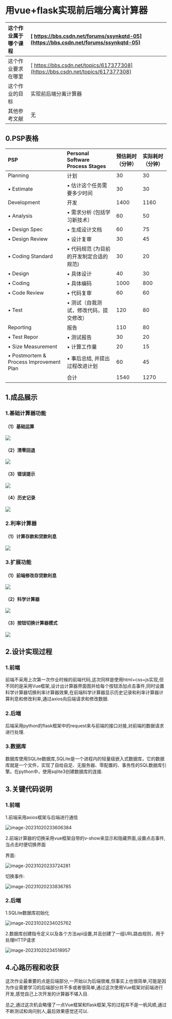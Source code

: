 # 用vue+flask实现前后端分离计算器

| 这个作业属于哪个课程 | [ https://bbs.csdn.net/forums/ssynkqtd-05](https://bbs.csdn.net/forums/ssynkqtd-05) |
| :------------------- | :----------------------------------------------------------- |
| 这个作业要求在哪里   | [ https://bbs.csdn.net/topics/617377308](https://bbs.csdn.net/topics/617377308) |
| 这个作业的目标       | 实现前后端分离计算器                                         |
| 其他参考文献         | 无                                                           |

## 0.PSP表格

| PSP                                     | Personal Software Process Stages        | 预估耗时（分钟） | 实际耗时（分钟） |
| :-------------------------------------- | :-------------------------------------- | :--------------- | :--------------- |
| Planning                                | 计划                                    | 30               | 30               |
| • Estimate                              | • 估计这个任务需要多少时间              | 30               | 30               |
| Development                             | 开发                                    | 1400             | 1160             |
| • Analysis                              | • 需求分析 (包括学习新技术）            | 60               | 50               |
| • Design Spec                           | • 生成设计文档                          | 60               | 75               |
| • Design Review                         | • 设计复审                              | 30               | 45               |
| • Coding Standard                       | • 代码规范 (为目前的开发制定合适的规范) | 30               | 20               |
| • Design                                | • 具体设计                              | 40               | 30               |
| • Coding                                | • 具体编码                              | 1000             | 800              |
| • Code Review                           | • 代码复审                              | 60               | 60               |
| • Test                                  | • 测试（自我测试，修改代码，提交修改）  | 120              | 80               |
| Reporting                               | 报告                                    | 110              | 80               |
| • Test Repor                            | • 测试报告                              | 30               | 20               |
| • Size Measurement                      | • 计算工作量                            | 20               | 15               |
| • Postmortem & Process Improvement Plan | • 事后总结, 并提出过程改进计划          | 60               | 45               |
|                                         | 合计                                    | 1540             | 1270             |

## 1.成品展示

### 1.基础计算器功能

#### （1）基础运算

![](E:\video\cal_1.gif)

#### （2）清零回退

![](E:\video\cal_2.gif)

#### （3）错误提示

![](E:\video\cal_3.gif)

#### （4）历史记录

![](E:\video\cal_4.gif)

### 2.利率计算器

#### （1）计算存款和贷款利息

![](E:\video\cal_6.gif)

### 3.扩展功能

#### （1）前端修改存贷款利息

![](E:\video\cal_7.gif)

#### （2）科学计算器

![](E:\video\cal_5.gif)

#### （3）按钮切换计算器模式

![](E:\video\cal_8.gif)

## 2.设计实现过程

### 1.前端

前端不采用上次第一次作业时候的前端代码,这次同样是使用html+css+js实现,但不同的是采用Vue框架,设计出计算器界面图并给每个按钮添加点击事件,同时设置科学计算器切换利率计算器效果,在前端科学计算器显示历史记录和利率计算器计算利息和修改利率,通过axios向后端请求和修改数据.

### 2.后端

后端采用python的flask框架中的request来与前端的接口对接,对前端的数据请求进行处理.

### 3.数据库

数据库使用SQLite数据库,SQLite是一个进程内的轻量级嵌入式数据库，它的数据库就是一个文件，实现了自给自足、无服务器、零配置的、事务性的SQL数据库引擎。在python中，使用sqlite3创建数据库的连接.

## 3.关键代码说明

### 1.前端

1.前端采用axios框架与后端进行通信

![image-20231020233606384](C:\Users\王嘉星\AppData\Roaming\Typora\typora-user-images\image-20231020233606384.png)

2.前端计算器的切换采用vue框架自带的v-show来显示和隐藏界面,设置点击事件,当点击时便切换界面

界面:

![image-20231020233724281](C:\Users\王嘉星\AppData\Roaming\Typora\typora-user-images\image-20231020233724281.png)

切换事件:

![image-20231020233836785](C:\Users\王嘉星\AppData\Roaming\Typora\typora-user-images\image-20231020233836785.png)

### 2.后端

1.SQLite数据库初始化

![image-20231020234025762](C:\Users\王嘉星\AppData\Roaming\Typora\typora-user-images\image-20231020234025762.png)

2.数据库创建指令定义以及各个方法api设置,并且创建了一组URL路由规则，用于处理HTTP请求

![image-20231020234518957](C:\Users\王嘉星\AppData\Roaming\Typora\typora-user-images\image-20231020234518957.png)

## 4.心路历程和收获

​	这次作业最重要的点是后端部分,一开始以为后端很难,但事实上也很简单,可能是因为作业需要学习的后端部分并不多或者很简单,通过这次使用Vue框架对前端进行开发,感觉自己上次开发的计算器不堪入目.

​	总之,通过这次机会略懂了一点Vue框架和flask框架,写的过程并不是一帆风顺,通过不断测试和询问别人,最后效果感觉还可以.